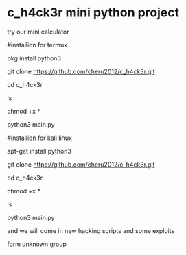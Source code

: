 # c_h4ck3r mini python project
try our mini calculator  
 
 #installion for termux 
 
pkg install python3

git clone https://github.com/cheru2012/c_h4ck3r.git

cd c_h4ck3r

ls

chmod +x *

python3 main.py



  #installion for kali linux
  
apt-get install python3

git clone https://github.com/cheru2012/c_h4ck3r.git

cd c_h4ck3r

chmod +x *

ls

python3 main.py


and we will come in new hacking scripts and some exploits 

form unknown group 
